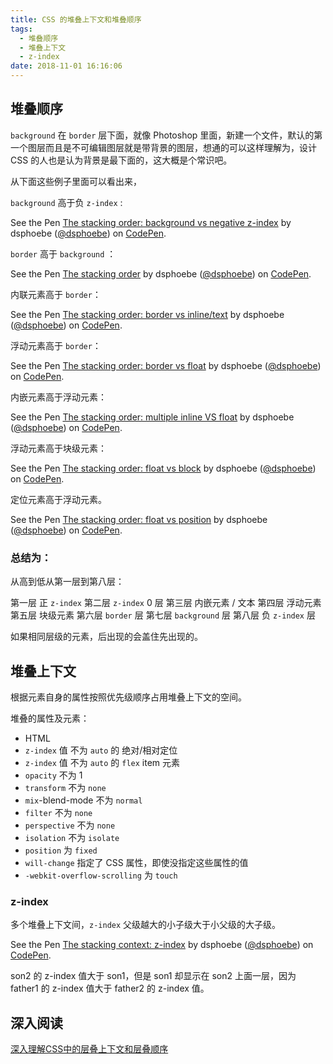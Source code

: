 ```yaml
---
title: CSS 的堆叠上下文和堆叠顺序
tags:
  - 堆叠顺序
  - 堆叠上下文
  - z-index
date: 2018-11-01 16:16:06
---
```



## 堆叠顺序

`background` 在 `border` 层下面，就像 Photoshop 里面，新建一个文件，默认的第一个图层而且是不可编辑图层就是带背景的图层，想通的可以这样理解为，设计 CSS 的人也是认为背景是最下面的，这大概是个常识吧。

从下面这些例子里面可以看出来，

`background` 高于负 `z-index` :

<p data-height="263" data-theme-id="dark" data-slug-hash="VEorav" data-default-tab="css,result" data-user="dsphoebe" data-pen-title="The stacking order: background vs negative z-index" class="codepen">See the Pen <a href="https://codepen.io/dsphoebe/pen/VEorav/">The stacking order: background vs negative z-index</a> by dsphoebe (<a href="https://codepen.io/dsphoebe">@dsphoebe</a>) on <a href="https://codepen.io">CodePen</a>.</p>
<script async src="https://static.codepen.io/assets/embed/ei.js"></script>

`border` 高于 `background` ：

<p data-height="414" data-theme-id="dark" data-slug-hash="YJmrXd" data-default-tab="css,result" data-user="dsphoebe" data-pen-title="The stacking order" class="codepen">See the Pen <a href="https://codepen.io/dsphoebe/pen/YJmrXd/">The stacking order</a> by dsphoebe (<a href="https://codepen.io/dsphoebe">@dsphoebe</a>) on <a href="https://codepen.io">CodePen</a>.</p>
<script async src="https://static.codepen.io/assets/embed/ei.js"></script>

内联元素高于 `border`：

<p data-height="216" data-theme-id="dark" data-slug-hash="xyvXOj" data-default-tab="css,result" data-user="dsphoebe" data-pen-title="The stacking order: border vs inline/text" class="codepen">See the Pen <a href="https://codepen.io/dsphoebe/pen/xyvXOj/">The stacking order: border vs inline/text</a> by dsphoebe (<a href="https://codepen.io/dsphoebe">@dsphoebe</a>) on <a href="https://codepen.io">CodePen</a>.</p>
<script async src="https://static.codepen.io/assets/embed/ei.js"></script>

浮动元素高于 `border`：

<p data-height="251" data-theme-id="dark" data-slug-hash="yRmzQp" data-default-tab="css,result" data-user="dsphoebe" data-pen-title="The stacking order: border vs float" class="codepen">See the Pen <a href="https://codepen.io/dsphoebe/pen/yRmzQp/">The stacking order: border vs float</a> by dsphoebe (<a href="https://codepen.io/dsphoebe">@dsphoebe</a>) on <a href="https://codepen.io">CodePen</a>.</p>
<script async src="https://static.codepen.io/assets/embed/ei.js"></script>

内嵌元素高于浮动元素：

<p data-height="239" data-theme-id="dark" data-slug-hash="xyvXdJ" data-default-tab="css,result" data-user="dsphoebe" data-pen-title="The stacking order: multiple inline VS float" class="codepen">See the Pen <a href="https://codepen.io/dsphoebe/pen/xyvXdJ/">The stacking order: multiple inline VS float</a> by dsphoebe (<a href="https://codepen.io/dsphoebe">@dsphoebe</a>) on <a href="https://codepen.io">CodePen</a>.</p>
<script async src="https://static.codepen.io/assets/embed/ei.js"></script>

浮动元素高于块级元素：

<p data-height="265" data-theme-id="dark" data-slug-hash="gBVGob" data-default-tab="css,result" data-user="dsphoebe" data-pen-title="The stacking order: float vs block" class="codepen">See the Pen <a href="https://codepen.io/dsphoebe/pen/gBVGob/">The stacking order: float vs block</a> by dsphoebe (<a href="https://codepen.io/dsphoebe">@dsphoebe</a>) on <a href="https://codepen.io">CodePen</a>.</p>
<script async src="https://static.codepen.io/assets/embed/ei.js"></script>

定位元素高于浮动元素。

<p data-height="236" data-theme-id="dark" data-slug-hash="PyMJyN" data-default-tab="css,result" data-user="dsphoebe" data-pen-title="The stacking order: float vs position" class="codepen">See the Pen <a href="https://codepen.io/dsphoebe/pen/PyMJyN/">The stacking order: float vs position</a> by dsphoebe (<a href="https://codepen.io/dsphoebe">@dsphoebe</a>) on <a href="https://codepen.io">CodePen</a>.</p>
<script async src="https://static.codepen.io/assets/embed/ei.js"></script>



### 总结为：

从高到低从第一层到第八层：

第一层 正 `z-index`
第二层  `z-index` 0 层
第三层 内嵌元素 / 文本
第四层 浮动元素
第五层 块级元素
第六层 `border` 层
第七层 `background` 层
第八层 负 `z-index` 层

如果相同层级的元素，后出现的会盖住先出现的。

## 堆叠上下文

根据元素自身的属性按照优先级顺序占用堆叠上下文的空间。

堆叠的属性及元素：

- HTML
- `z-index` 值 不为 `auto` 的 绝对/相对定位
- `z-index` 值 不为 `auto` 的 `flex` item 元素
- `opacity` 不为 1
- `transform` 不为 `none`
- `mix`-blend-mode 不为 `normal`
- `filter` 不为 `none`
- `perspective` 不为 `none`
- `isolation` 不为 `isolate`
- `position` 为 `fixed`
- `will-change` 指定了 CSS 属性，即使没指定这些属性的值
- `-webkit-overflow-scrolling` 为 `touch`

### z-index

多个堆叠上下文间，`z-index` 父级越大的小子级大于小父级的大子级。

<p data-height="540" data-theme-id="dark" data-slug-hash="xyvPrK" data-default-tab="css,result" data-user="dsphoebe" data-pen-title="The stacking context: z-index" class="codepen">See the Pen <a href="https://codepen.io/dsphoebe/pen/xyvPrK/">The stacking context: z-index</a> by dsphoebe (<a href="https://codepen.io/dsphoebe">@dsphoebe</a>) on <a href="https://codepen.io">CodePen</a>.</p>
<script async src="https://static.codepen.io/assets/embed/ei.js"></script>

son2 的 z-index 值大于 son1，但是 son1 却显示在 son2 上面一层，因为 father1 的 z-index 值大于 father2 的 z-index 值。

## 深入阅读

[深入理解CSS中的层叠上下文和层叠顺序](https://www.zhangxinxu.com/wordpress/2016/01/understand-css-stacking-context-order-z-index/)